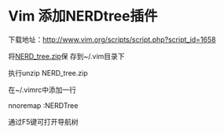 # Vim 添加NERDtree插件

下载地址：http://www.vim.org/scripts/script.php?script_id=1658

将[NERD_tree.zip](http://www.vim.org/scripts/download_script.php?src_id=23731)保
存到~/.vim目录下

执行unzip NERD_tree.zip



在~/.vimrc中添加一行

nnoremap <silent> <F5> :NERDTree<CR>

通过F5键可打开导航树





